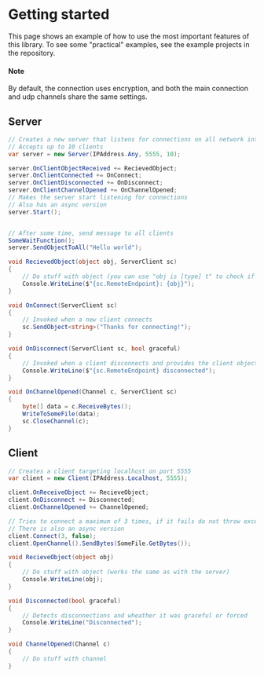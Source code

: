 # Getting started

This page shows an example of how to use the most important features of this library. To see some "practical" examples, see the example projects in the repository.

#### Note

By default, the connection uses encryption, and both the main connection and udp channels share the same settings.

## Server

```c#
// Creates a new server that listens for connections on all network interfaces on port 5555
// Accepts up to 10 clients
var server = new Server(IPAddress.Any, 5555, 10);

server.OnClientObjectReceived += RecievedObject;
server.OnClientConnected += OnConnect;
server.OnClientDisconnected += OnDisconnect;
server.OnClientChannelOpened += OnChannelOpened;
// Makes the server start listening for connections
// Also has an async version
server.Start();


// After some time, send message to all clients
SomeWaitFunction();
server.SendObjectToAll("Hello world");

void RecievedObject(object obj, ServerClient sc)
{
    // Do stuff with object (you can use "obj is [type] t" to check if it is a given type
    Console.WriteLine($"{sc.RemoteEndpoint}: {obj}");
}

void OnConnect(ServerClient sc)
{
    // Invoked when a new client connects
    sc.SendObject<string>("Thanks for connecting!");
}

void OnDisconnect(ServerClient sc, bool graceful)
{
    // Invoked when a client disconnects and provides the client object
    Console.WriteLine($"{sc.RemoteEndpoint} disconnected");
}

void OnChannelOpened(Channel c, ServerClient sc)
{
    byte[] data = c.ReceiveBytes();
    WriteToSomeFile(data);
    sc.CloseChannel(c);
}

```

## Client

```c#
// Creates a client targeting localhost on port 5555
var client = new Client(IPAddress.Localhost, 5555);

client.OnReceiveObject += RecieveObject;
client.OnDisconnect += Disconnected;
client.OnChannelOpened += ChannelOpened;

// Tries to connect a maximum of 3 times, if it fails do not throw exception
// There is also an async version
client.Connect(3, false);
client.OpenChannel().SendBytes(SomeFile.GetBytes());

void RecieveObject(object obj)
{
    // Do stuff with object (works the same as with the server)
    Console.WriteLine(obj);
}

void Disconnected(bool graceful)
{
    // Detects disconnections and wheather it was graceful or forced
    Console.WriteLine("Disconnected");
}

void ChannelOpened(Channel c)
{
    // Do stuff with channel
}
```